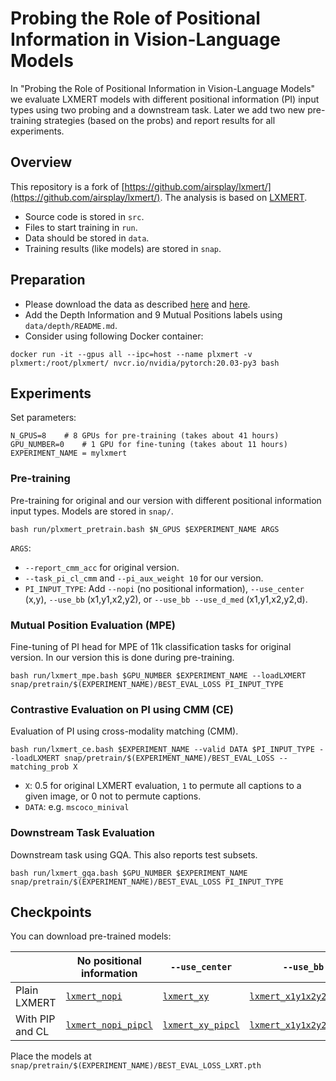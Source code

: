 # Probing the Role of Positional Information in Vision-Language Models

In "Probing the Role of Positional Information in Vision-Language Models" we evaluate LXMERT models with different positional information (PI) input types using two probing and a downstream task. Later we add two new pre-training strategies (based on the probs) and report results for all experiments.


## Overview

This repository is a fork of [https://github.com/airsplay/lxmert/](https://github.com/airsplay/lxmert/). The analysis is based on [LXMERT](https://aclanthology.org/D19-1514.pdf).

* Source code is stored in `src`.
* Files to start training in `run`.
* Data should be stored in `data`.
* Training results (like models) are stored in `snap`.


## Preparation

* Please download the data as described [here](https://github.com/airsplay/lxmert/#gqa) and [here](https://github.com/airsplay/lxmert/#pre-training).
* Add the Depth Information and 9 Mutual Positions labels using `data/depth/README.md`.
* Consider using following Docker container:

```
docker run -it --gpus all --ipc=host --name plxmert -v plxmert:/root/plxmert/ nvcr.io/nvidia/pytorch:20.03-py3 bash
```




## Experiments 

Set parameters:

```
N_GPUS=8 	# 8 GPUs for pre-training (takes about 41 hours)
GPU_NUMBER=0 	# 1 GPU for fine-tuning (takes about 11 hours)
EXPERIMENT_NAME = mylxmert 
```


### Pre-training

Pre-training for original and our version with different positional information input types. Models are stored in `snap/`.

```
bash run/plxmert_pretrain.bash $N_GPUS $EXPERIMENT_NAME ARGS
```

`ARGS`:

* `--report_cmm_acc` for original version.
* `--task_pi_cl_cmm` and `--pi_aux_weight 10` for our version.
* `PI_INPUT_TYPE`: Add `--nopi` (no positional information), `--use_center` (x,y), `--use_bb` (x1,y1,x2,y2), or `--use_bb --use_d_med` (x1,y1,x2,y2,d).


### Mutual Position Evaluation (MPE)

Fine-tuning of PI head for MPE of 11k classification tasks for original version. In our version this is done during pre-training.

```
bash run/lxmert_mpe.bash $GPU_NUMBER $EXPERIMENT_NAME --loadLXMERT snap/pretrain/$(EXPERIMENT_NAME)/BEST_EVAL_LOSS PI_INPUT_TYPE
```


### Contrastive Evaluation on PI using CMM (CE)

Evaluation of PI using cross-modality matching (CMM). 

```
bash run/lxmert_ce.bash $EXPERIMENT_NAME --valid DATA $PI_INPUT_TYPE --loadLXMERT snap/pretrain/$(EXPERIMENT_NAME)/BEST_EVAL_LOSS --matching_prob X 
```

* `X`: 0.5 for original LXMERT evaluation, `1` to permute all captions to a given image, or 0 not to permute captions.
* `DATA`: e.g. `mscoco_minival`




### Downstream Task Evaluation

Downstream task using GQA. This also reports test subsets.

```
bash run/lxmert_gqa.bash $GPU_NUMBER $EXPERIMENT_NAME snap/pretrain/$(EXPERIMENT_NAME)/BEST_EVAL_LOSS PI_INPUT_TYPE 
```


## Checkpoints

You can download pre-trained models:

|                 | No positional information                                                                                   | `--use_center`                                                                                            | `--use_bb`                                                                                                      | `--use_bb --use_d_med`                                                                                           |
|-----------------|-------------------------------------------------------------------------------------------------------------|-----------------------------------------------------------------------------------------------------------|-----------------------------------------------------------------------------------------------------------------|------------------------------------------------------------------------------------------------------------------|
| Plain LXMERT    | [`lxmert_nopi`](https://drive.google.com/file/d/1AD3zpUYQL3gT8ycXRIK27F0gy1W4i_dJ/view?usp=sharing)                                                    | [`lxmert_xy`](https://drive.google.com/file/d/1bAE9j0dmuhRCUMRI6LDRveEcKgbamFxU/view?usp=sharing)                                                            | [`lxmert_x1y1x2y2`](https://drive.google.com/file/d/1KFJni4TREYbp0J0B52bAYKYwtfsm2oFS/view?usp=sharing)                                        | [`lxmert_x1y1x2y2d_`](https://drive.google.com/file/d/1nwJ6yUS157a5we4U9VPO55cSyN1gNLGi/view?usp=sharing)                                       |
| With PIP and CL | [`lxmert_nopi_pipcl`](https://drive.google.com/drive/folders/10DbTnZpGSuHsYWgA0j0HIwQAC1ZOaNfH?usp=sharing) | [`lxmert_xy_pipcl`](https://drive.google.com/drive/folders/1a3HUDYYLFMfKtBUey84Q-PjK-wFrtztp?usp=sharing) | [`lxmert_x1y1x2y2_pipcl`](https://drive.google.com/drive/folders/1LlD0rGrzZYkdKAzwQgnwO6IHLJRpInCN?usp=sharing) | [`lxmert_x1y1x2y2d_pipcl`](https://drive.google.com/drive/folders/1kr1J1HD1hxjtQhuc1xrUIEjBVLlxFQit?usp=sharing) |


Place the models at `snap/pretrain/$(EXPERIMENT_NAME)/BEST_EVAL_LOSS_LXRT.pth`


